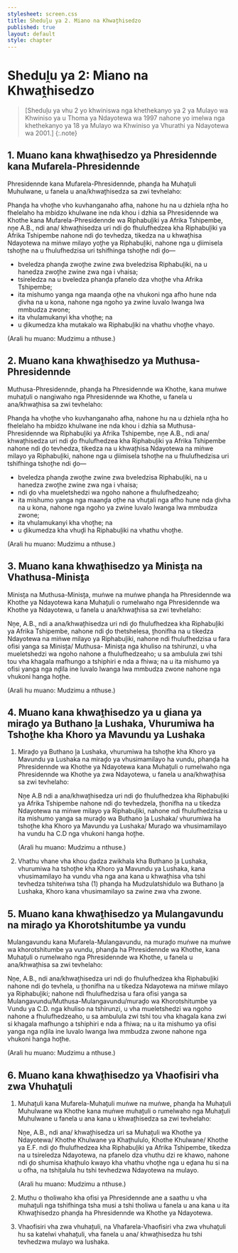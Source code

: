 ```yaml
---
stylesheet: screen.css
title: Sheduḽu ya 2. Miano na Khwaṱhisedzo
published: true
layout: default
style: chapter
---
```


# Sheduḽu ya 2: Miano na Khwaṱhisedzo

> [Sheduḽu ya vhu 2 yo khwiniswa nga khethekanyo ya 2 ya Mulayo wa Khwiniso ya u Thoma ya Ndayotewa wa 1997 nahone yo imelwa nga khethekanyo ya 18 ya Mulayo wa Khwiniso ya Vhurathi ya Ndayotewa wa 2001.]
{:.note}

## 1. Muano kana khwaṱhisedzo ya Phresidennde kana Mufarela-Phresidennde

Phresidennde kana Mufarela-Phresidennde, phanḓa ha Muhaṱuli Muhulwane, u fanela u ana/khwaṱhisedza sa zwi tevhelaho:

Phanḓa ha vhoṱhe vho kuvhanganaho afha, nahone hu na u dzhiela nṱha ho fhelelaho ha mbidzo khulwane ine nda khou i dzhia sa Phresidennde wa Khothe kana Mufarela-Phresidennde wa Riphabuḽiki ya Afrika Tshipembe, nṋe A.B., ndi ana/ khwaṱhisedza uri ndi ḓo fhulufhedzea kha Riphabuḽiki ya Afrika Tshipembe nahone ndi ḓo tevhedza, tikedza na u khwaṱhisa Ndayotewa na miṅwe milayo yoṱhe ya Riphabuḽiki, nahone nga u ḓiimisela tshoṱhe na u fhulufhedzisa uri tshifhinga tshoṱhe ndi ḓo—

*	bveledza phanḓa zwoṱhe zwine zwa bveledzisa Riphabuḽiki, na u hanedza zwoṱhe zwine zwa nga i vhaisa;
*	tsireledza na u bveledza phanḓa pfanelo dza vhoṱhe vha Afrika Tshipembe;
*	ita mishumo yanga nga maanḓa oṱhe na vhukoni nga afho hune nda ḓivha na u kona, nahone nga ngoho ya zwine luvalo lwanga lwa mmbudza zwone;
*	ita vhulamukanyi kha vhoṱhe; na
*	u ḓikumedza kha mutakalo wa Riphabuḽiki na vhathu vhoṱhe vhayo.

(Arali hu muano: Mudzimu a nthuse.)

## 2. Muano kana khwaṱhisedzo ya Muthusa-Phresidennde

Muthusa-Phresidennde, phanḓa ha Phresidennde wa Khothe, kana muṅwe muhaṱuli o nangiwaho nga Phresidennde wa Khothe, u fanela u ana/khwaṱhisa sa zwi tevhelaho:

Phanḓa ha vhoṱhe vho kuvhanganaho afha, nahone hu na u dzhiela nṱha ho fhelelaho ha mbidzo khulwane ine nda khou i dzhia sa Muthusa-Phresidennde wa Riphabuḽiki ya Afrika Tshipembe, nṋe A.B., ndi ana/ khwaṱhisedza uri ndi ḓo fhulufhedzea kha Riphabuḽiki ya Afrika Tshipembe nahone ndi ḓo tevhedza, tikedza na u khwaṱhisa Ndayotewa na miṅwe milayo ya Riphabuḽiki, nahone nga u ḓiimisela tshoṱhe na u fhulufhedzisa uri tshifhinga tshoṱhe ndi ḓo—

*	bveledza phanḓa zwoṱhe zwine zwa bveledzisa Riphabuḽiki, na u hanedza zwoṱhe zwine zwa nga i vhaisa;
*	ndi ḓo vha mueletshedzi wa ngoho nahone a fhulufhedzeaho;
*	ita mishumo yanga nga maanḓa oṱhe na vhuṱali nga afho hune nda ḓivha na u kona, nahone nga ngoho ya zwine luvalo lwanga lwa mmbudza zwone;
*	ita vhulamukanyi kha vhoṱhe; na
*	u ḓikumedza kha vhuḓi ha Riphabuḽiki na vhathu vhoṱhe.

(Arali hu muano: Mudzimu a nthuse.)

## 3. Muano kana khwaṱhisedzo ya Minisṱa na Vhathusa-Minisṱa

Minisṱa na Muthusa-Minisṱa, muṅwe na muṅwe phanḓa ha Phresidennde wa Khothe ya Ndayotewa kana Muhaṱuli o rumelwaho nga Phresidennde wa Khothe ya Ndayotewa, u fanela u ana/khwaṱhisa sa zwi tevhelaho:

Nṋe, A.B., ndi a ana/khwaṱhisedza uri ndi ḓo fhulufhedzea kha Riphabuḽiki ya Afrika Tshipembe, nahone ndi ḓo thetshelesa, ṱhonifha na u tikedza Ndayotewa na miṅwe milayo ya Riphabuḽiki, nahone ndi fhulufhedzisa u fara ofisi yanga sa Minisṱa/ Muthusa- Minisṱa nga khuliso na tshirunzi, u vha mueletshedzi wa ngoho nahone a fhulufhedzeaho; u sa ambulula zwi tshi tou vha khagala mafhungo a tshiphiri e nda a fhiwa; na u ita mishumo ya ofisi yanga nga nḓila ine luvalo lwanga lwa mmbudza zwone nahone nga vhukoni hanga hoṱhe.

(Arali hu muano: Mudzimu a nthuse.)

## 4. Muano kana khwaṱhisedzo ya u ḓiana ya miraḓo ya Buthano ḽa Lushaka, Vhurumiwa ha Tshoṱhe kha Khoro ya Mavundu ya Lushaka

1.	Miraḓo ya Buthano ḽa Lushaka, vhurumiwa ha tshoṱhe kha Khoro ya Mavundu ya Lushaka na miraḓo ya vhusimamilayo ha vundu, phanḓa ha Phresidennde wa Khothe ya Ndayotewa kana Muhaṱuli o rumelwaho nga Phresidennde wa Khothe ya zwa Ndayotewa, u fanela u ana/khwaṱhisa sa zwi tevhelaho:

	Nṋe A.B ndi a ana/khwaṱhisedza uri ndi ḓo fhulufhedzea kha Riphabuḽiki ya Afrika Tshipembe nahone ndi ḓo tevhedzela, ṱhonifha na u tikedza Ndayotewa na miṅwe milayo ya Riphabuḽiki, nahone ndi fhulufhedzisa u ita mishumo yanga sa muraḓo wa Buthano ḽa Lushaka/ vhurumiwa ha tshoṱhe kha Khoro ya Mavundu ya Lushaka/ Muraḓo wa vhusimamilayo ha vundu ha C.D nga vhukoni hanga hoṱhe.

	(Arali hu muano: Mudzimu a nthuse.)

2.	Vhathu vhane vha khou ḓadza zwikhala kha Buthano ḽa Lushaka, vhurumiwa ha tshoṱhe kha Khoro ya Mavundu ya Lushaka, kana vhusimamilayo ha vundu vha nga ana kana u khwaṱhisa vha tshi tevhedza tshiteṅwa tsha (1) phanḓa ha Mudzulatshidulo wa Buthano ḽa Lushaka, Khoro kana vhusimamilayo sa zwine zwa vha zwone.

## 5. Muano kana khwaṱhisedzo ya Mulangavundu na miraḓo ya Khorotshitumbe ya vundu

Mulangavundu kana Mufarela-Mulangavundu, na muraḓo muṅwe na muṅwe wa khorotshitumbe ya vundu, phanḓa ha Phresidennde wa Khothe, kana Muhaṱuli o rumelwaho nga Phresidennde wa Khothe, u fanela u ana/khwaṱhisa sa zwi tevhelaho:

Nṋe, A.B., ndi ana/khwaṱhisedza uri ndi ḓo fhulufhedzea kha Riphabuḽiki nahone ndi ḓo tevhela, u ṱhonifha na u tikedza Ndayotewa na miṅwe milayo ya Riphabuḽiki; nahone ndi fhulufhedzisa u fara ofisi yanga sa Mulangavundu/Muthusa-Mulangavundu/muraḓo wa Khorotshitumbe ya Vundu ya C.D. nga khuliso na tshirunzi, u vha mueletshedzi wa ngoho nahone a fhulufhedzeaho, u sa ambulula zwi tshi tou vha khagala kana zwi si khagala mafhungo a tshiphiri e nda a fhiwa; na u ita mishumo ya ofisi yanga nga nḓila ine luvalo lwanga lwa mmbudza zwone nahone nga vhukoni hanga hoṱhe.

(Arali hu muano: Mudzimu a nthuse.)

## 6. Muano kana khwaṱhisedzo ya Vhaofisiri vha zwa Vhuhaṱuli

1.	Muhaṱuli kana Mufarela-Muhaṱuli muṅwe na muṅwe, phanḓa ha Muhaṱuli Muhulwane wa Khothe kana muṅwe muhaṱuli o rumelwaho nga Muhaṱuli Muhulwane u fanela u ana kana u khwaṱhisedza sa zwi tevhelaho:

	Nṋe, A.B., ndi ana/ khwaṱhisedza uri sa Muhaṱuli wa Khothe ya Ndayotewa/ Khothe Khulwane ya Khaṱhululo, Khothe Khulwane/ Khothe ya E.F. ndi ḓo fhulufhedzea kha Riphabuḽiki ya Afrika Tshipembe, tikedza na u tsireledza Ndayotewa, na pfanelo dza vhuthu dzi re khawo, nahone ndi ḓo shumisa khaṱhulo kwayo kha vhathu vhoṱhe nga u eḓana hu si na u ofha, na tshiṱalula hu tshi tevhedzwa Ndayotewa na mulayo. 

	(Arali hu muano: Mudzimu a nthuse.)

2.	Muthu o tholiwaho kha ofisi ya Phresidennde ane a saathu u vha muhaṱuli nga tshifhinga tsha musi a tshi tholiwa u fanela u ana kana u ita Khwaṱhisedzo phanḓa ha Phresidennde wa Khothe ya Ndayotewa.
3.	Vhaofisiri vha zwa vhuhaṱuli, na Vhafarela-Vhaofisiri vha zwa vhuhaṱuli hu sa katelwi vhahaṱuli, vha fanela u ana/ khwaṱhisedza hu tshi tevhedzwa mulayo wa lushaka.
